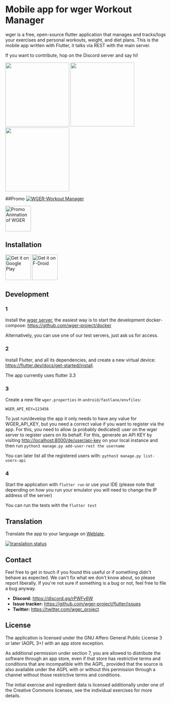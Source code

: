 # Mobile app for wger Workout Manager

wger is a free, open-source flutter application that manages and tracks/logs
your exercises and personal workouts, weight, and diet plans. This is the mobile
app written with Flutter, it talks via REST with the main server.

If you want to contribute, hop on the Discord server and say hi!


<p>
<img src="https://raw.githubusercontent.com/wger-project/flutter/master/fastlane/metadata/android/en-US/images/phoneScreenshots/01%20-%20workout%20plan.png" width="200" />

<img src="https://raw.githubusercontent.com/wger-project/flutter/master/fastlane/metadata/android/en-US/images/phoneScreenshots/02%20-%20workout%20log.png" width="200" />

<img src="https://raw.githubusercontent.com/wger-project/flutter/master/fastlane/metadata/android/en-US/images/phoneScreenshots/04%20-%20nutritional%20plan.png" width="200" />
</p>

##Promo
[![WGER-Workout Manager](https://img.youtube.com/vi/E_6RJjOzPKM/0.jpg)](https://www.youtube.com/watch?v=E_6RJjOzPKM)

[<img src="https://img.youtube.com/vi/E_6RJjOzPKM/sddefault.jpg"
      alt="Promo Animation of WGER"
      height="80">](https://github.com/wger-project/flutter)

## Installation
[<img src="https://play.google.com/intl/en_us/badges/images/generic/en-play-badge.png"
      alt="Get it on Google Play"
      height="80">](https://play.google.com/store/apps/details?id=de.wger.flutter)
[<img src="https://fdroid.gitlab.io/artwork/badge/get-it-on.png"
     alt="Get it on F-Droid"
     height="80">](https://f-droid.org/packages/de.wger.flutter/)

## Development

### 1
Install the [wger server](https://github.com/wger-project/wger), the easiest way
is to start the development docker-compose: <https://github.com/wger-project/docker>

Alternatively, you can use one of our test servers, just ask us for access.

### 2
Install Flutter, and all its dependencies, and create a new virtual device:
<https://flutter.dev/docs/get-started/install>.

The app currently uses flutter 3.3

### 3
Create a new file ``wger.properties`` in ``android/fastlane/envfiles``:

```properties
WGER_API_KEY=123456
```

To just run/develop the app it only needs to have any value for WGER_API_KEY, but
you need a correct value if you want to register via the app. For this, you need
to allow (a probably dedicated) user on the wger server to register users on its
behalf. For this, generate an API KEY by visiting <http://localhost:8000/de/user/api-key>
on your local instance and then run ``python3 manage.py add-user-rest the username``

You can later list all the registered users with: ``python3 manage.py list-users-api``  


### 4
Start the application with ``flutter run`` or use your IDE
(please note that depending on how you run your emulator you will need to change the IP address of the server)

You can run the tests with the ``flutter test``


## Translation
Translate the app to your language on  [Weblate](https://hosted.weblate.org/engage/wger/).

[![translation status](https://hosted.weblate.org/widgets/wger/-/mobile/multi-blue.svg)](https://hosted.weblate.org/engage/wger/)

## Contact

Feel free to get in touch if you found this useful or if something didn't behave
as expected. We can't fix what we don't know about, so please report liberally.
If you're not sure if something is a bug or not, feel free to file a bug anyway.

* **Discord:** <https://discord.gg/rPWFv6W>
* **Issue tracker:** <https://github.com/wger-project/flutter/issues>
* **Twitter:** <https://twitter.com/wger_project>

## License

The application is licensed under the GNU Affero General Public License 3 or later
(AGPL 3+) with an app store exception.

As additional permission under section 7, you are allowed to distribute the
software through an app store, even if that store has restrictive terms and
conditions that are incompatible with the AGPL, provided that the source is also
available under the AGPL with or without this permission through a channel without
those restrictive terms and conditions.


The initial exercise and ingredient data is licensed additionally under one of
the Creative Commons licenses, see the individual exercises for more details.


